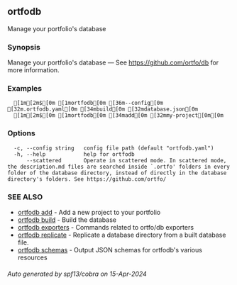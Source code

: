 ## ortfodb

Manage your portfolio's database

### Synopsis

Manage your portfolio's database — See https://github.com/ortfo/db for more information.

### Examples

```
  [1m[2m$[0m [1mortfodb[0m [36m--config[0m [32m.ortfodb.yaml[0m [34mbuild[0m [32mdatabase.json[0m
  [1m[2m$[0m [1mortfodb[0m [34madd[0m [32mmy-project[0m[0m
```

### Options

```
  -c, --config string   config file path (default "ortfodb.yaml")
  -h, --help            help for ortfodb
      --scattered       Operate in scattered mode. In scattered mode, the description.md files are searched inside `.ortfo' folders in every folder of the database directory, instead of directly in the database directory's folders. See https://github.com/ortfo/
```

### SEE ALSO

* [ortfodb add](ortfodb_add.md)	 - Add a new project to your portfolio
* [ortfodb build](ortfodb_build.md)	 - Build the database
* [ortfodb exporters](ortfodb_exporters.md)	 - Commands related to ortfo/db exporters
* [ortfodb replicate](ortfodb_replicate.md)	 - Replicate a database directory from a built database file.
* [ortfodb schemas](ortfodb_schemas.md)	 - Output JSON schemas for ortfodb's various resources

###### Auto generated by spf13/cobra on 15-Apr-2024
